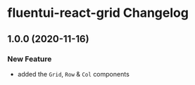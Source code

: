 # fluentui-react-grid Changelog

## 1.0.0 (2020-11-16)

### New Feature

- added the `Grid`, `Row` & `Col` components

